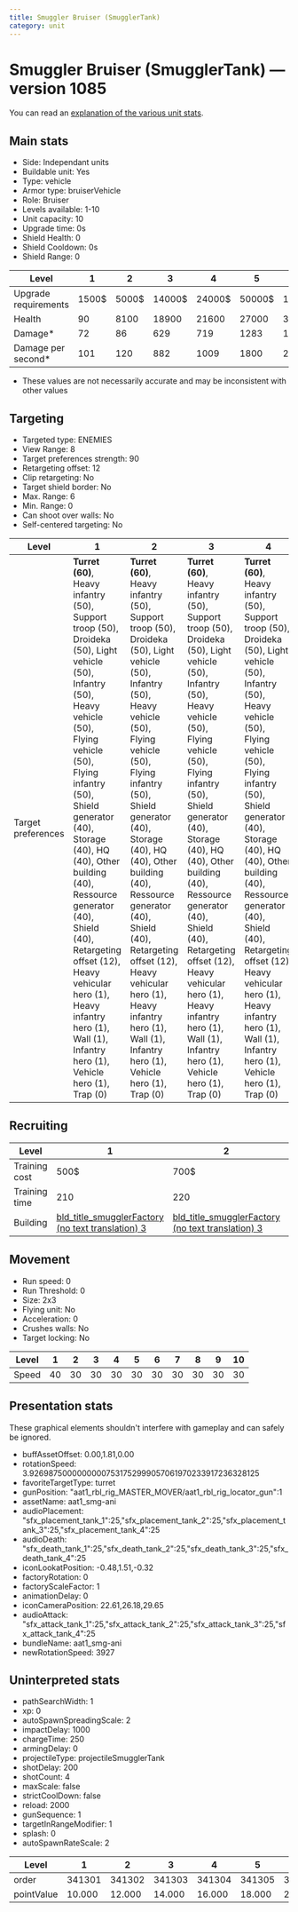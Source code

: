 ```yaml
---
title: Smuggler Bruiser (SmugglerTank)
category: unit
---
```


# Smuggler Bruiser (SmugglerTank) — version 1085

You can read an [explanation  of the various unit stats](unitexplained.md).

## Main stats

  * Side: Independant units
  * Buildable unit: Yes
  * Type: vehicle
  * Armor type: bruiserVehicle
  * Role: Bruiser
  * Levels available: 1-10
  * Unit capacity: 10
  * Upgrade time: 0s
  * Shield Health: 0
  * Shield Cooldown: 0s
  * Shield Range: 0

|Level               |1    |2    |3     |4     |5     |6      |7      |8      |9       |10      |
|--------------------|-----|-----|------|------|------|-------|-------|-------|--------|--------|
|Upgrade requirements|1500$|5000$|14000$|24000$|50000$|100000$|200000$|750000$|2000000$|4000000$|
|Health              |90   |8100 |18900 |21600 |27000 |30000  |33000  |36000  |39000   |45000   |
|Damage*             |72   |86   |629   |719   |1283  |1425   |1568   |1710   |1853    |2138    |
|Damage per second*  |101  |120  |882   |1009  |1800  |2000   |2200   |2400   |2600    |3000    |

* These values are not necessarily accurate and may be inconsistent with other values

## Targeting

  * Targeted type: ENEMIES
  * View Range: 8
  * Target preferences strength: 90
  * Retargeting offset: 12
  * Clip retargeting: No
  * Target shield border: No
  * Max. Range: 6
  * Min. Range: 0
  * Can shoot over walls: No
  * Self-centered targeting: No

|Level             |1                                                                                                                                                                                                                                                                                                                                                                                                                       |2                                                                                                                                                                                                                                                                                                                                                                                                                       |3                                                                                                                                                                                                                                                                                                                                                                                                                       |4                                                                                                                                                                                                                                                                                                                                                                                                                       |5                                                                                                                                                                                                                                                                                                                                                                                                                           |6                                                                                                                                                                                                                                                                                                                                                                                                                           |7                                                                                                                                                                                                                                                                                                                                                                                                                           |8                                                                                                                                                                                                                                                                                                                                                                                                                           |9                                                                                                                                                                                                                                                                                                                                                                                                                           |10                                                                                                                                                                                                                                                                                                                                                                                                                          |
|------------------|------------------------------------------------------------------------------------------------------------------------------------------------------------------------------------------------------------------------------------------------------------------------------------------------------------------------------------------------------------------------------------------------------------------------|------------------------------------------------------------------------------------------------------------------------------------------------------------------------------------------------------------------------------------------------------------------------------------------------------------------------------------------------------------------------------------------------------------------------|------------------------------------------------------------------------------------------------------------------------------------------------------------------------------------------------------------------------------------------------------------------------------------------------------------------------------------------------------------------------------------------------------------------------|------------------------------------------------------------------------------------------------------------------------------------------------------------------------------------------------------------------------------------------------------------------------------------------------------------------------------------------------------------------------------------------------------------------------|----------------------------------------------------------------------------------------------------------------------------------------------------------------------------------------------------------------------------------------------------------------------------------------------------------------------------------------------------------------------------------------------------------------------------|----------------------------------------------------------------------------------------------------------------------------------------------------------------------------------------------------------------------------------------------------------------------------------------------------------------------------------------------------------------------------------------------------------------------------|----------------------------------------------------------------------------------------------------------------------------------------------------------------------------------------------------------------------------------------------------------------------------------------------------------------------------------------------------------------------------------------------------------------------------|----------------------------------------------------------------------------------------------------------------------------------------------------------------------------------------------------------------------------------------------------------------------------------------------------------------------------------------------------------------------------------------------------------------------------|----------------------------------------------------------------------------------------------------------------------------------------------------------------------------------------------------------------------------------------------------------------------------------------------------------------------------------------------------------------------------------------------------------------------------|----------------------------------------------------------------------------------------------------------------------------------------------------------------------------------------------------------------------------------------------------------------------------------------------------------------------------------------------------------------------------------------------------------------------------|
|Target preferences|**Turret (60)**, Heavy infantry (50), Support troop (50), Droideka (50), Light vehicle (50), Infantry (50), Heavy vehicle (50), Flying vehicle (50), Flying infantry (50), Shield generator (40), Storage (40), HQ (40), Other building (40), Ressource generator (40), Shield (40), Retargeting offset (12), Heavy vehicular hero (1), Heavy infantry hero (1), Wall (1), Infantry hero (1), Vehicle hero (1), Trap (0)|**Turret (60)**, Heavy infantry (50), Support troop (50), Droideka (50), Light vehicle (50), Infantry (50), Heavy vehicle (50), Flying vehicle (50), Flying infantry (50), Shield generator (40), Storage (40), HQ (40), Other building (40), Ressource generator (40), Shield (40), Retargeting offset (12), Heavy vehicular hero (1), Heavy infantry hero (1), Wall (1), Infantry hero (1), Vehicle hero (1), Trap (0)|**Turret (60)**, Heavy infantry (50), Support troop (50), Droideka (50), Light vehicle (50), Infantry (50), Heavy vehicle (50), Flying vehicle (50), Flying infantry (50), Shield generator (40), Storage (40), HQ (40), Other building (40), Ressource generator (40), Shield (40), Retargeting offset (12), Heavy vehicular hero (1), Heavy infantry hero (1), Wall (1), Infantry hero (1), Vehicle hero (1), Trap (0)|**Turret (60)**, Heavy infantry (50), Support troop (50), Droideka (50), Light vehicle (50), Infantry (50), Heavy vehicle (50), Flying vehicle (50), Flying infantry (50), Shield generator (40), Storage (40), HQ (40), Other building (40), Ressource generator (40), Shield (40), Retargeting offset (12), Heavy vehicular hero (1), Heavy infantry hero (1), Wall (1), Infantry hero (1), Vehicle hero (1), Trap (0)|**Turret (60)**, Heavy infantry (50), Support troop (50), Heavy vehicular hero (50), Droideka (50), Light vehicle (50), Heavy infantry hero (50), Infantry hero (50), Vehicle hero (50), Infantry (50), Heavy vehicle (50), Flying vehicle (50), Flying infantry (50), Shield generator (40), Storage (40), HQ (40), Other building (40), Ressource generator (40), Shield (40), Retargeting offset (12), Wall (1), Trap (0)|**Turret (60)**, Heavy infantry (50), Support troop (50), Heavy vehicular hero (50), Droideka (50), Light vehicle (50), Heavy infantry hero (50), Infantry hero (50), Vehicle hero (50), Infantry (50), Heavy vehicle (50), Flying vehicle (50), Flying infantry (50), Shield generator (40), Storage (40), HQ (40), Other building (40), Ressource generator (40), Shield (40), Retargeting offset (12), Wall (1), Trap (0)|**Turret (60)**, Heavy infantry (50), Support troop (50), Heavy vehicular hero (50), Droideka (50), Light vehicle (50), Heavy infantry hero (50), Infantry hero (50), Vehicle hero (50), Infantry (50), Heavy vehicle (50), Flying vehicle (50), Flying infantry (50), Shield generator (40), Storage (40), HQ (40), Other building (40), Ressource generator (40), Shield (40), Retargeting offset (12), Wall (1), Trap (0)|**Turret (60)**, Heavy infantry (50), Support troop (50), Heavy vehicular hero (50), Droideka (50), Light vehicle (50), Heavy infantry hero (50), Infantry hero (50), Vehicle hero (50), Infantry (50), Heavy vehicle (50), Flying vehicle (50), Flying infantry (50), Shield generator (40), Storage (40), HQ (40), Other building (40), Ressource generator (40), Shield (40), Retargeting offset (12), Wall (1), Trap (0)|**Turret (60)**, Heavy infantry (50), Support troop (50), Heavy vehicular hero (50), Droideka (50), Light vehicle (50), Heavy infantry hero (50), Infantry hero (50), Vehicle hero (50), Infantry (50), Heavy vehicle (50), Flying vehicle (50), Flying infantry (50), Shield generator (40), Storage (40), HQ (40), Other building (40), Ressource generator (40), Shield (40), Retargeting offset (12), Wall (1), Trap (0)|**Turret (60)**, Heavy infantry (50), Support troop (50), Heavy vehicular hero (50), Droideka (50), Light vehicle (50), Heavy infantry hero (50), Infantry hero (50), Vehicle hero (50), Infantry (50), Heavy vehicle (50), Flying vehicle (50), Flying infantry (50), Shield generator (40), Storage (40), HQ (40), Other building (40), Ressource generator (40), Shield (40), Retargeting offset (12), Wall (1), Trap (0)|

## Recruiting

|Level        |1                                                                        |2                                                                        |3                                                                        |4                                                                        |5                                                                        |6                                                                        |7                                                                        |8                                                                        |9                                                                        |10                                                                        |
|-------------|-------------------------------------------------------------------------|-------------------------------------------------------------------------|-------------------------------------------------------------------------|-------------------------------------------------------------------------|-------------------------------------------------------------------------|-------------------------------------------------------------------------|-------------------------------------------------------------------------|-------------------------------------------------------------------------|-------------------------------------------------------------------------|--------------------------------------------------------------------------|
|Training cost|500$                                                                     |700$                                                                     |900$                                                                     |1100$                                                                    |1300$                                                                    |1500$                                                                    |1700$                                                                    |1900$                                                                    |2100$                                                                    |2300$                                                                     |
|Training time|210                                                                      |220                                                                      |230                                                                      |240                                                                      |250                                                                      |260                                                                      |270                                                                      |280                                                                      |290                                                                      |300                                                                       |
|Building     |[bld_title_smugglerFactory (no text translation) 3](smugglerFactory.html)|[bld_title_smugglerFactory (no text translation) 3](smugglerFactory.html)|[bld_title_smugglerFactory (no text translation) 3](smugglerFactory.html)|[bld_title_smugglerFactory (no text translation) 4](smugglerFactory.html)|[bld_title_smugglerFactory (no text translation) 5](smugglerFactory.html)|[bld_title_smugglerFactory (no text translation) 6](smugglerFactory.html)|[bld_title_smugglerFactory (no text translation) 7](smugglerFactory.html)|[bld_title_smugglerFactory (no text translation) 8](smugglerFactory.html)|[bld_title_smugglerFactory (no text translation) 9](smugglerFactory.html)|[bld_title_smugglerFactory (no text translation) 10](smugglerFactory.html)|

## Movement

  * Run speed: 0
  * Run Threshold: 0
  * Size: 2x3
  * Flying unit: No
  * Acceleration: 0
  * Crushes walls: No
  * Target locking: No

|Level|1 |2 |3 |4 |5 |6 |7 |8 |9 |10|
|-----|--|--|--|--|--|--|--|--|--|--|
|Speed|40|30|30|30|30|30|30|30|30|30|

## Presentation stats

These graphical elements shouldn't interfere with gameplay and can safely be ignored.

  * buffAssetOffset: 0.00,1.81,0.00
  * rotationSpeed: 3.92698750000000007531752999057061970233917236328125
  * favoriteTargetType: turret
  * gunPosition: "aat1_rbl_rig_MASTER_MOVER/aat1_rbl_rig_locator_gun":1
  * assetName: aat1_smg-ani
  * audioPlacement: "sfx_placement_tank_1":25,"sfx_placement_tank_2":25,"sfx_placement_tank_3":25,"sfx_placement_tank_4":25
  * audioDeath: "sfx_death_tank_1":25,"sfx_death_tank_2":25,"sfx_death_tank_3":25,"sfx_death_tank_4":25
  * iconLookatPosition: -0.48,1.51,-0.32
  * factoryRotation: 0
  * factoryScaleFactor: 1
  * animationDelay: 0
  * iconCameraPosition: 22.61,26.18,29.65
  * audioAttack: "sfx_attack_tank_1":25,"sfx_attack_tank_2":25,"sfx_attack_tank_3":25,"sfx_attack_tank_4":25
  * bundleName: aat1_smg-ani
  * newRotationSpeed: 3927

## Uninterpreted stats

  * pathSearchWidth: 1
  * xp: 0
  * autoSpawnSpreadingScale: 2
  * impactDelay: 1000
  * chargeTime: 250
  * armingDelay: 0
  * projectileType: projectileSmugglerTank
  * shotDelay: 200
  * shotCount: 4
  * maxScale: false
  * strictCoolDown: false
  * reload: 2000
  * gunSequence: 1
  * targetInRangeModifier: 1
  * splash: 0
  * autoSpawnRateScale: 2

|Level     |1     |2     |3     |4     |5     |6     |7     |8     |9     |10    |
|----------|------|------|------|------|------|------|------|------|------|------|
|order     |341301|341302|341303|341304|341305|341306|341307|341308|341309|341310|
|pointValue|10.000|12.000|14.000|16.000|18.000|20.000|22.000|24.000|26.000|30.000|

